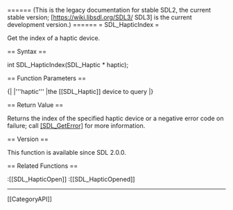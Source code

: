 ====== (This is the legacy documentation for stable SDL2, the current stable version; [https://wiki.libsdl.org/SDL3/ SDL3] is the current development version.) ======
= SDL_HapticIndex =

Get the index of a haptic device.

== Syntax ==

<syntaxhighlight lang='c'>
int SDL_HapticIndex(SDL_Haptic * haptic);
</syntaxhighlight>

== Function Parameters ==

{|
|'''haptic'''
|the [[SDL_Haptic]] device to query
|}

== Return Value ==

Returns the index of the specified haptic device or a negative error code
on failure; call [[SDL_GetError]]() for more information.

== Version ==

This function is available since SDL 2.0.0.

== Related Functions ==

:[[SDL_HapticOpen]]
:[[SDL_HapticOpened]]

----
[[CategoryAPI]]


